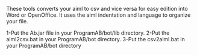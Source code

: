 These tools converts your aiml to csv and vice versa for easy edition into Word or OpenOffice.
It uses the aiml indentation and language to organize your file.

1-Put the Ab.jar file in your ProgramAB/bot/lib directory.
2-Put the aiml2csv.bat in your ProgramAB/bot directory.
3-Put the csv2aiml.bat in your ProgramAB/bot directory
